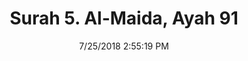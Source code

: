 ---
title       : "Surah 5. Al-Maida, Ayah 91"
date        : 7/25/2018 2:55:19 PM
draft       : false
type        : "quran"
layout      : "compare"
BookCode    : "CMP"
SurahNumber : "5"
AyahNumber  : "91"
TotalAyah   : "120"
---